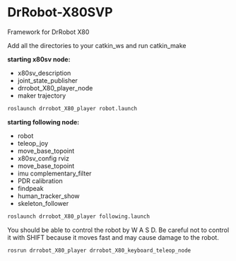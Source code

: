 # DrRobot-X80SVP
Framework for DrRobot X80

Add all the directories to your catkin_ws and run catkin_make

**starting x80sv node:**
  - x80sv_description
  - joint_state_publisher
  - drrobot_X80_player_node
  - maker trajectory

  ```bash
  roslaunch drrobot_X80_player robot.launch
  ```

**starting following node:**

  - robot  
  - teleop_joy
  - move_base_topoint
  - x80sv_config rviz
  - move_base_topoint
  - imu complementary_filter
  - PDR calibration
  - findpeak
  - human_tracker_show
  - skeleton_follower

  ```bash
  roslaunch drrobot_X80_player following.launch
  ```


You should be able to control the robot by W A S D. Be careful not to control it with SHIFT because it moves fast and may cause damage to the robot.

  ```bash
  rosrun drrobot_X80_player drrobot_X80_keyboard_teleop_node
  ```


